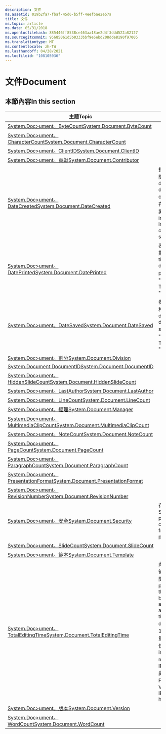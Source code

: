 ```yaml
---
description: 文件
ms.assetid: 019b2fa7-fbaf-45d6-b5ff-4eefbae2e57a
title: 文件
ms.topic: article
ms.date: 05/31/2018
ms.openlocfilehash: 885446ff8538ce463aa18ae2d4f3ddd522a82127
ms.sourcegitcommit: 95685061d5b0333bbf9e6ebd208dde8190f97005
ms.translationtype: MT
ms.contentlocale: zh-TW
ms.lasthandoff: 04/28/2021
ms.locfileid: "108105036"
---
```

# <a name="document"></a><span data-ttu-id="dfe89-103">文件</span><span class="sxs-lookup"><span data-stu-id="dfe89-103">Document</span></span>

## <a name="in-this-section"></a><span data-ttu-id="dfe89-104">本節內容</span><span class="sxs-lookup"><span data-stu-id="dfe89-104">In this section</span></span>



| <span data-ttu-id="dfe89-105">主題</span><span class="sxs-lookup"><span data-stu-id="dfe89-105">Topic</span></span>                                                                                                  | <span data-ttu-id="dfe89-106">描述</span><span class="sxs-lookup"><span data-stu-id="dfe89-106">Description</span></span>                                                                                                                                                                                                                              |
|--------------------------------------------------------------------------------------------------------|------------------------------------------------------------------------------------------------------------------------------------------------------------------------------------------------------------------------------------------|
| [<span data-ttu-id="dfe89-107">System.Doc>ument。ByteCount</span><span class="sxs-lookup"><span data-stu-id="dfe89-107">System.Document.ByteCount</span></span>](./props-system-document-bytecount.md)<br/>                     |                                                                                                                                                                                                                                          |
| [<span data-ttu-id="dfe89-108">System.Doc>ument。CharacterCount</span><span class="sxs-lookup"><span data-stu-id="dfe89-108">System.Document.CharacterCount</span></span>](./props-system-document-charactercount.md)<br/>           |                                                                                                                                                                                                                                          |
| [<span data-ttu-id="dfe89-109">System.Doc>ument。ClientID</span><span class="sxs-lookup"><span data-stu-id="dfe89-109">System.Document.ClientID</span></span>](./props-system-document-clientid.md)<br/>                       |                                                                                                                                                                                                                                          |
| [<span data-ttu-id="dfe89-110">System.Doc>ument。貢獻</span><span class="sxs-lookup"><span data-stu-id="dfe89-110">System.Document.Contributor</span></span>](./props-system-document-contributor.md)<br/>                 |                                                                                                                                                                                                                                          |
| [<span data-ttu-id="dfe89-111">System.Doc>ument。DateCreated</span><span class="sxs-lookup"><span data-stu-id="dfe89-111">System.Document.DateCreated</span></span>](./props-system-document-datecreated.md)<br/>                 | <span data-ttu-id="dfe89-112">指出建立檔的日期和時間。</span><span class="sxs-lookup"><span data-stu-id="dfe89-112">Indicates the date and time that a document was created.</span></span> <span data-ttu-id="dfe89-113">這項資訊會儲存在檔中，而不是從檔案系統取得。</span><span class="sxs-lookup"><span data-stu-id="dfe89-113">This information is stored in the document, not obtained from the file system.</span></span><br/>                                                                                       |
| [<span data-ttu-id="dfe89-114">System.Doc>ument。DatePrinted</span><span class="sxs-lookup"><span data-stu-id="dfe89-114">System.Document.DatePrinted</span></span>](./props-system-document-dateprinted.md)<br/>                 | <span data-ttu-id="dfe89-115">表示上次列印檔案的日期和時間。</span><span class="sxs-lookup"><span data-stu-id="dfe89-115">Indicates the date and time the document was last printed.</span></span> <span data-ttu-id="dfe89-116">舊名稱為 "DocLastPrinted"。</span><span class="sxs-lookup"><span data-stu-id="dfe89-116">The legacy name is "DocLastPrinted".</span></span><br/>                                                                                                                               |
| [<span data-ttu-id="dfe89-117">System.Doc>ument。DateSaved</span><span class="sxs-lookup"><span data-stu-id="dfe89-117">System.Document.DateSaved</span></span>](./props-system-document-datesaved.md)<br/>                     | <span data-ttu-id="dfe89-118">表示上次儲存檔的日期和時間。</span><span class="sxs-lookup"><span data-stu-id="dfe89-118">Indicates the date and time the document was last saved.</span></span> <span data-ttu-id="dfe89-119">舊名稱為 "DocLastSavedTm"。</span><span class="sxs-lookup"><span data-stu-id="dfe89-119">The legacy name is "DocLastSavedTm".</span></span><br/>                                                                                                                                 |
| [<span data-ttu-id="dfe89-120">System.Doc>ument。劃分</span><span class="sxs-lookup"><span data-stu-id="dfe89-120">System.Document.Division</span></span>](./props-system-document-division.md)<br/>                       |                                                                                                                                                                                                                                          |
| [<span data-ttu-id="dfe89-121">System.Document.DocumentID</span><span class="sxs-lookup"><span data-stu-id="dfe89-121">System.Document.DocumentID</span></span>](./props-system-document-documentid.md)<br/>                   |                                                                                                                                                                                                                                          |
| [<span data-ttu-id="dfe89-122">System.Doc>ument。HiddenSlideCount</span><span class="sxs-lookup"><span data-stu-id="dfe89-122">System.Document.HiddenSlideCount</span></span>](./props-system-document-hiddenslidecount.md)<br/>       |                                                                                                                                                                                                                                          |
| [<span data-ttu-id="dfe89-123">System.Doc>ument。LastAuthor</span><span class="sxs-lookup"><span data-stu-id="dfe89-123">System.Document.LastAuthor</span></span>](./props-system-document-lastauthor.md)<br/>                   |                                                                                                                                                                                                                                          |
| [<span data-ttu-id="dfe89-124">System.Doc>ument。LineCount</span><span class="sxs-lookup"><span data-stu-id="dfe89-124">System.Document.LineCount</span></span>](./props-system-document-linecount.md)<br/>                     |                                                                                                                                                                                                                                          |
| [<span data-ttu-id="dfe89-125">System.Doc>ument。經理</span><span class="sxs-lookup"><span data-stu-id="dfe89-125">System.Document.Manager</span></span>](./props-system-document-manager.md)<br/>                         |                                                                                                                                                                                                                                          |
| [<span data-ttu-id="dfe89-126">System.Doc>ument。MultimediaClipCount</span><span class="sxs-lookup"><span data-stu-id="dfe89-126">System.Document.MultimediaClipCount</span></span>](./props-system-document-multimediaclipcount.md)<br/> |                                                                                                                                                                                                                                          |
| [<span data-ttu-id="dfe89-127">System.Doc>ument。NoteCount</span><span class="sxs-lookup"><span data-stu-id="dfe89-127">System.Document.NoteCount</span></span>](./props-system-document-notecount.md)<br/>                     |                                                                                                                                                                                                                                          |
| [<span data-ttu-id="dfe89-128">System.Doc>ument。PageCount</span><span class="sxs-lookup"><span data-stu-id="dfe89-128">System.Document.PageCount</span></span>](./props-system-document-pagecount.md)<br/>                     |                                                                                                                                                                                                                                          |
| [<span data-ttu-id="dfe89-129">System.Doc>ument。ParagraphCount</span><span class="sxs-lookup"><span data-stu-id="dfe89-129">System.Document.ParagraphCount</span></span>](./props-system-document-paragraphcount.md)<br/>           |                                                                                                                                                                                                                                          |
| [<span data-ttu-id="dfe89-130">System.Doc>ument。PresentationFormat</span><span class="sxs-lookup"><span data-stu-id="dfe89-130">System.Document.PresentationFormat</span></span>](./props-system-document-presentationformat.md)<br/>   |                                                                                                                                                                                                                                          |
| [<span data-ttu-id="dfe89-131">System.Doc>ument。RevisionNumber</span><span class="sxs-lookup"><span data-stu-id="dfe89-131">System.Document.RevisionNumber</span></span>](./props-system-document-revisionnumber.md)<br/>           |                                                                                                                                                                                                                                          |
| [<span data-ttu-id="dfe89-132">System.Doc>ument。安全</span><span class="sxs-lookup"><span data-stu-id="dfe89-132">System.Document.Security</span></span>](./props-system-document-security.md)<br/>                       | <span data-ttu-id="dfe89-133">存取控制資訊，來自 SummaryInfo propset</span><span class="sxs-lookup"><span data-stu-id="dfe89-133">Access control information, from SummaryInfo propset</span></span><br/>                                                                                                                                                                          |
| [<span data-ttu-id="dfe89-134">System.Doc>ument。SlideCount</span><span class="sxs-lookup"><span data-stu-id="dfe89-134">System.Document.SlideCount</span></span>](./props-system-document-slidecount.md)<br/>                   |                                                                                                                                                                                                                                          |
| [<span data-ttu-id="dfe89-135">System.Doc>ument。範本</span><span class="sxs-lookup"><span data-stu-id="dfe89-135">System.Document.Template</span></span>](./props-system-document-template.md)<br/>                       |                                                                                                                                                                                                                                          |
| [<span data-ttu-id="dfe89-136">System.Doc>ument。TotalEditingTime</span><span class="sxs-lookup"><span data-stu-id="dfe89-136">System.Document.TotalEditingTime</span></span>](./props-system-document-totaleditingtime.md)<br/>       | <span data-ttu-id="dfe89-137">此屬性代表自建立檔之後，每次開啟和儲存之間累積的總時間。</span><span class="sxs-lookup"><span data-stu-id="dfe89-137">This property represents the total time between each open and save, accumulated since the creation of the document.</span></span> <span data-ttu-id="dfe89-138">這會以100ns 個單位來測量，而不是以毫秒為單位。</span><span class="sxs-lookup"><span data-stu-id="dfe89-138">This is measured in 100ns units, not milliseconds.</span></span> <span data-ttu-id="dfe89-139">\_適用于 IPropertySetStorage 處理常式的 VT FILETIME (舊版) </span><span class="sxs-lookup"><span data-stu-id="dfe89-139">VT\_FILETIME for IPropertySetStorage handlers (legacy)</span></span><br/> |
| [<span data-ttu-id="dfe89-140">System.Doc>ument。版本</span><span class="sxs-lookup"><span data-stu-id="dfe89-140">System.Document.Version</span></span>](./props-system-document-version.md)<br/>                         |                                                                                                                                                                                                                                          |
| [<span data-ttu-id="dfe89-141">System.Doc>ument。WordCount</span><span class="sxs-lookup"><span data-stu-id="dfe89-141">System.Document.WordCount</span></span>](./props-system-document-wordcount.md)<br/>                     |                                                                                                                                                                                                                                          |



 

 

 
